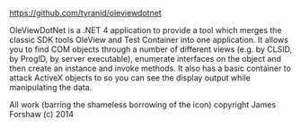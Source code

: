 
https://github.com/tyranid/oleviewdotnet

OleViewDotNet is a .NET 4 application to provide a tool which merges the classic SDK tools
OleView and Test Container into one application. It allows you to find COM objects through
a number of different views (e.g. by CLSID, by ProgID, by server executable), enumerate
interfaces on the object and then create an instance and invoke methods. It also has a basic
container to attack ActiveX objects to so you can see the display output while manipulating
the data. 

All work (barring the shameless borrowing of the icon) copyright James Forshaw (c) 2014


